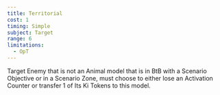 ```yaml
---
title: Territorial
cost: 1
timing: Simple
subject: Target
range: 6
limitations:
  - OpT
---
```

Target Enemy that is not an Animal model that is in BtB with a Scenario Objective or in a Scenario Zone, must choose to either lose an Activation Counter or transfer 1 of Its Ki Tokens to this model.